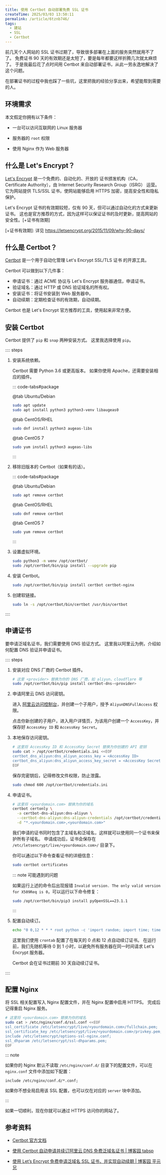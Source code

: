 ```yaml
---
title: 使用 Certbot 自动部署免费 SSL 证书
createTime: 2025/03/03 13:50:11
permalink: /article/6tznb746/
tags:
  - 建站
  - SSL
  - Certbot
---
```


前几天个人网站的 SSL 证书过期了，导致很多部署在上面的服务突然就用不了了。
免费证书 90 天的有效期还是太短了，要是每年都要这样折腾几次就太麻烦了。
于是我最后花了点时间用 Certbot 来自动部署证书，从此一劳永逸地解决了这个问题。

在部署证书的过程中我也踩了一些坑，这里把我的经验分享出来，希望能帮到需要的人。

<!-- more -->

## 环境需求

本文假定你拥有以下条件：

- 一台可以访问互联网的 Linux 服务器

- 服务器的 `root` 权限

- 使用 Nginx 作为 Web 服务器

## 什么是 Let's Encrypt？

[Let's Encrypt](https://letsencrypt.org/zh-cn/)
是一个免费的、自动化的、开放的 证书颁发机构（CA，Certificate Authority），由 Internet Security Research Group（ISRG） 运营。
它为网站提供 TLS/SSL 证书，使网站能够启用 HTTPS 加密，提高安全性和隐私保护。

Let's Encrypt 证书的有效期较短，仅有 90 天，但可以通过自动化的方式来更新证书。
这也是官方推荐的方式，因为这样可以保证证书的及时更新，提高网站的安全性。[+证书有效期]

[+证书有效期]: 详见 <https://letsencrypt.org/2015/11/09/why-90-days/>

## 什么是 Certbot？

[Certbot](https://certbot.eff.org) 是一个用于自动化管理 Let's Encrypt SSL/TLS 证书 的开源工具。

Certbot 可以做到以下几件事：

- 申请证书：通过 ACME 协议与 Let's Encrypt 服务器通信，申请证书。
- 验证域名：通过 HTTP 或 DNS 验证域名的所有权。
- 安装证书：将证书安装到 Web 服务器中。
- 自动续期：定期检查证书的有效期，自动续期。

Certbot 也是 Let's Encrypt 官方推荐的工具，使用起来非常方便。

## 安装 Certbot

Certbot 提供了 `pip` 和 `snap` 两种安装方式。
这里我选择使用 `pip`。

:::: steps

1. 安装系统依赖。

   Certbot 需要 Python 3.6 或更高版本。
   如果你使用 Apache，还需要安装相应的插件。

   ::: code-tabs#package

   @tab Ubuntu/Debian

   ```bash
   sudo apt update
   sudo apt install python3 python3-venv libaugeas0

   ```

   @tab CentOS/RHEL

   ```bash
   sudo dnf install python3 augeas-libs
   ```

   @tab CentOS 7

   ```bash
   sudo yum install python3 augeas-libs
   ```

   :::

2. 移除旧版本的 Certbot（如果有的话）。

   ::: code-tabs#package

   @tab Ubuntu/Debian

   ```bash
   sudo apt remove certbot

   ```

   @tab CentOS/RHEL

   ```bash
   sudo dnf remove certbot
   ```

   @tab CentOS 7

   ```bash
   sudo yum remove certbot
   ```

   :::

3. 设置虚拟环境。

   ```bash
   sudo python3 -m venv /opt/certbot/
   sudo /opt/certbot/bin/pip install --upgrade pip
   ```

4. 安装 Certbot。

   ```bash
   sudo /opt/certbot/bin/pip install certbot certbot-nginx
   ```

5. 创建软链接。

   ```bash
   sudo ln -s /opt/certbot/bin/certbot /usr/bin/certbot
   ```

::::

## 申请证书

要申请泛域名证书，我们需要使用 DNS 验证方式。
这里我以阿里云为例，介绍如何配置 DNS 验证并申请证书。

:::: steps

1. 安装对应 DNS 厂商的 Certbot 插件。

   ```bash
   # 这里 <provider> 替换为你的 DNS 厂商，如 aliyun、cloudflare 等
   sudo /opt/certbot/bin/pip install certbot-dns-<provider>
   ```

2. 申请阿里云 DNS 访问密钥。

   进入 [阿里云访问控制台](https://ram.console.aliyun.com/users)，并创建一个子用户，授予 `AliyunDNSFullAccess` 权限。

   点击你新创建的子用户，进入用户详情页，为该用户创建一个 `AccessKey`，并保存好 `AccessKey ID` 和 `AccessKey Secret`。

3. 本地保存访问密钥。

   ```bash
   # 这里将 AccessKey ID 和 AccessKey Secret 替换为你创建的 API 密钥
   sudo cat > /opt/certbot/credentials.ini <<EOF
   certbot_dns_aliyun:dns_aliyun_access_key = <AccessKey ID>
   certbot_dns_aliyun:dns_aliyun_access_key_secret = <AccessKey Secret>
   EOF

   ```

   保存完密钥后，记得修改文件权限，防止泄露。

   ```bash
   sudo chmod 600 /opt/certbot/credentials.ini
   ```

4. 申请证书。

   ```bash
   # 这里将 <yourdomain.com> 替换为你的域名
   certbot certonly \
     -a certbot-dns-aliyun:dns-aliyun \
     --certbot-dns-aliyun:dns-aliyun-credentials /opt/certbot/credentials.ini \
     -d "*.<yourdomain.com>,<yourdomain.com>"
   ```

   我们申请的证书同时包含了主域名和泛域名，这样就可以使用同一个证书来保护所有子域名。
   申请成功后，证书会保存在 `/etc/letsencrypt/live/<yourdomain.com>/` 目录下。

   你可以通过以下命令查看证书的详细信息：

   ```bash
   sudo certbot certificates
   ```

   ::: note 可能遇到的问题

   如果运行上述的命令后出现报错 `Invalid version. The only valid version for X509Req is 0`，可以运行以下命令修复：

   ```bash
   sudo /opt/certbot/bin/pip3 install pyOpenSSL==23.1.1
   ```

   :::

5. 配置自动续订。

   ```bash
   echo "0 0,12 * * * root python -c 'import random; import time; time.sleep(random.random() * 3600)' && certbot renew -q" | sudo tee -a /etc/crontab > /dev/null
   ```

   这里我们使用 `crontab` 配置了在每天的 0 点和 12 点自动续订证书。
   在运行前，我们先随机等待 0 到 1 小时，以避免所有服务器在同一时间请求 Let's Encrypt 服务器。

   Certbot 会在证书过期前 30 天自动续订证书。

::::

## 配置 Nginx

将 SSL 相关配置写入 Nginx 配置文件，并在 Nginx 配置中启用 HTTPS。
完成后记得重启 Nginx 服务。

```bash
# 这里将 <yourdomain.com> 替换为你的域名
sudo cat > /etc/nginx/conf.d/ssl.conf <<EOF
ssl_certificate /etc/letsencrypt/live/<yourdomain.com>/fullchain.pem;
ssl_certificate_key /etc/letsencrypt/live/<yourdomain.com>/privkey.pem;
include /etc/letsencrypt/options-ssl-nginx.conf;
ssl_dhparam /etc/letsencrypt/ssl-dhparams.pem;
EOF
```

::: note

如果你的 Nginx 默认不读取 `/etc/nginx/conf.d/` 目录下的配置文件，可以在 `nginx.conf` 文件中添加如下配置：

```nginx
include /etc/nginx/conf.d/*.conf;
```

如果你不想全局启用该 SSL 配置，也可以仅在对应的 `server` 块中添加。

:::

如果一切顺利，现在你就可以通过 HTTPS 访问你的网站了。

## 参考资料

- [Certbot 官方文档](https://certbot.eff.org/instructions)

- [使用 Certbot 自动申请并续订阿里云 DNS 免费泛域名证书 | 博客园 tabsp](https://www.cnblogs.com/bbling/p/12807642.html)

- [使用 Let’s Encrypt 免费申请泛域名 SSL 证书，并实现自动续期 | 博客园 平元兄](https://www.cnblogs.com/michaelshen/p/18538178)
